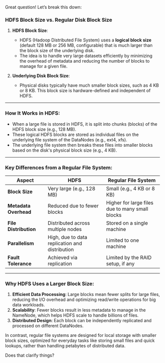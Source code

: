 Great question! Let’s break this down:

### HDFS Block Size vs. Regular Disk Block Size

1. **HDFS Block Size**:
    
    - HDFS (Hadoop Distributed File System) uses a **logical block size** (default 128 MB or 256 MB, configurable) that is much larger than the block size of the underlying disk.
    - The idea is to handle very large datasets efficiently by minimizing the overhead of metadata and reducing the number of blocks to manage for a given file.
2. **Underlying Disk Block Size**:
    
    - Physical disks typically have much smaller block sizes, such as 4 KB or 8 KB. This block size is hardware-defined and independent of HDFS.

---

### How It Works in HDFS:

- When a large file is stored in HDFS, it is split into chunks (blocks) of the HDFS block size (e.g., 128 MB).
- These logical HDFS blocks are stored as individual files on the underlying file system of the DataNodes (e.g., ext4, xfs).
- The underlying file system then breaks these files into smaller blocks based on the disk's physical block size (e.g., 4 KB).

---

### Key Differences from a Regular File System:

|Aspect|HDFS|Regular File System|
|---|---|---|
|**Block Size**|Very large (e.g., 128 MB)|Small (e.g., 4 KB or 8 KB)|
|**Metadata Overhead**|Reduced due to fewer blocks|Higher for large files due to many small blocks|
|**File Distribution**|Distributed across multiple nodes|Stored on a single machine|
|**Parallelism**|High, due to data replication and distribution|Limited to one machine|
|**Fault Tolerance**|Achieved via replication|Limited by the RAID setup, if any|

---

### Why HDFS Uses a Larger Block Size:

1. **Efficient Data Processing**: Large blocks mean fewer splits for large files, reducing the I/O overhead and optimizing read/write operations for big data workloads.
2. **Scalability**: Fewer blocks result in less metadata to manage in the NameNode, which helps HDFS scale to handle billions of files.
3. **Distributed Design**: Each block can be independently replicated and processed on different DataNodes.

In contrast, regular file systems are designed for local storage with smaller block sizes, optimized for everyday tasks like storing small files and quick lookups, rather than handling petabytes of distributed data.

Does that clarify things?
